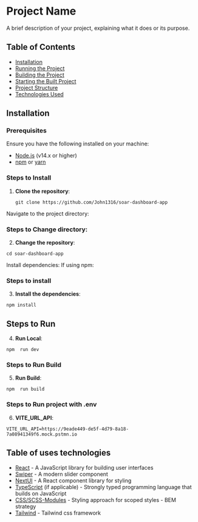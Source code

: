 # Project Name

A brief description of your project, explaining what it does or its purpose.

## Table of Contents
- [Installation](#installation)
- [Running the Project](#running-the-project)
- [Building the Project](#building-the-project)
- [Starting the Built Project](#starting-the-built-project)
- [Project Structure](#project-structure)
- [Technologies Used](#technologies-used)

## Installation

### Prerequisites
Ensure you have the following installed on your machine:
- [Node.js](https://nodejs.org/en/) (v14.x or higher)
- [npm](https://www.npmjs.com/) or [yarn](https://yarnpkg.com/)

### Steps to Install
1. **Clone the repository**:
   ```
   git clone https://github.com/John1316/soar-dashboard-app 
   
Navigate to the project directory:

### Steps to Change directory:
2. **Change the repository**:
```   
cd soar-dashboard-app
```
Install dependencies: If using npm:

### Steps to install
3. **Install the dependencies**:
```
npm install
```

## Steps to Run 
4. **Run Local**:
```
npm  run dev
```
### Steps to Run Build 
5. **Run Build**:
```
npm  run build
```

### Steps to Run project with .env 
6. **VITE_URL_API**:
```
VITE_URL_API=https://9eade449-de5f-4d79-8a18-7a08941349f6.mock.pstmn.io
```
## Table of uses technologies
- [React](https://react.dev) - A JavaScript library for building user interfaces
- [Swiper](https://swiperjs.com) - A modern slider component
- [NextUI](https://nextui.org) - A React component library for styling
- [TypeScript]() (if applicable) - Strongly typed programming language that builds on JavaScript
- [CSS/SCSS-Modules](https://en.bem.info/methodology) - Styling approach for scoped styles - BEM strategy
- [Tailwind](https://tailwindcss.com) - Tailwind css framework